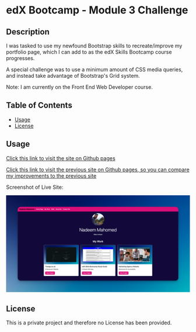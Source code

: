 # edX Bootcamp - Module 3 Challenge

## Description

I was tasked to use my newfound Bootstrap skills to recreate/improve my portfolio page, which I can add to as the edX Skills Bootcamp course progresses.

A special challenge was to use a minimum amount of CSS media queries, and instead take advantage of Bootstrap's Grid system. 

Note: I am currently on the Front End Web Developer course.

## Table of Contents

- [Usage](#usage)
- [License](#license)

## Usage

[Click this link to visit the site on Github pages](https://nadeemamdev.github.io/bootstrap-portfolio/)

[Click this link to visit the previous site on Github pages, so you can compare my improvements to the previous site](https://nadeemamdev.github.io/module-2-challenge/)

Screenshot of Live Site:

![A screenshot of the live site deployed on Github pages.](Assets/images/screenshot.png)

## License

This is a private project and therefore no License has been provided.
